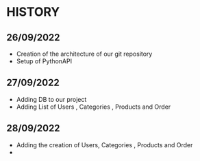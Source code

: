 # HISTORY

## 26/09/2022
* Creation of the architecture of our git repository
* Setup of PythonAPI


## 27/09/2022
* Adding DB to our project
* Adding List of Users , Categories , Products and Order

## 28/09/2022
* Adding the creation of Users, Categories , Products and Order
* 
